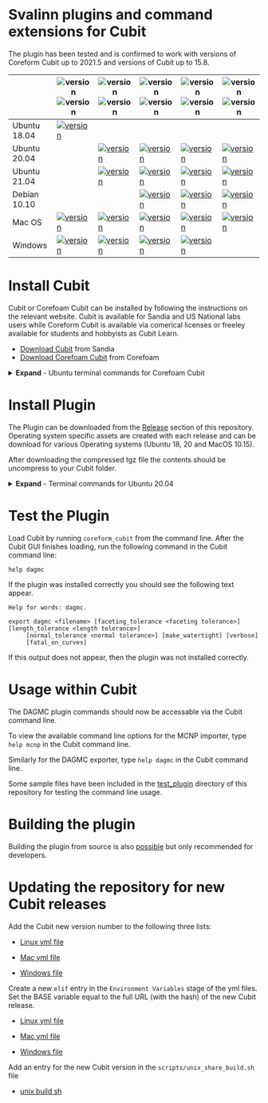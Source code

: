 Svalinn plugins and command extensions for Cubit
=================================================

The plugin has been tested and is confirmed to work with versions of Coreform 
Cubit up to 2021.5 and versions of Cubit up to 15.8.

|              | ![version](https://img.shields.io/badge/Coreform-17.1-blue) ![version](https://img.shields.io/badge/Sandia-unknown-red) | ![version](https://img.shields.io/badge/Coreform-2021.4-blue) ![version](https://img.shields.io/badge/Sandia-unknown-red) | ![version](https://img.shields.io/badge/Coreform-2021.5-blue) ![version](https://img.shields.io/badge/Sandia-unknown-red) | ![version](https://img.shields.io/badge/Coreform-2021.11-blue) ![version](https://img.shields.io/badge/Sandia-unknown-red) | ![version](https://img.shields.io/badge/Coreform-2022.4-blue)  ![version](https://img.shields.io/badge/Sandia-15.8-blue)|
|--------------|--------------------|--------------|--------------|---------------|--------------|
| Ubuntu 18.04 | [![version](https://img.shields.io/badge/version-0.2.3-orange)](https://github.com/svalinn/Cubit-plugin/releases/download/v0.2.3/svalinn-plugin_ubuntu-18.04_cubit_17.1.0.tgz)|              |              |              |     |
| Ubuntu 20.04 |                    |  [![version](https://img.shields.io/badge/version-0.2.4-green)](https://github.com/svalinn/Cubit-plugin/releases/download/v0.2.4/svalinn-plugin_ubuntu-20.04_cubit_2021.4.tgz)|  [![version](https://img.shields.io/badge/version-0.2.4-green)](https://github.com/svalinn/Cubit-plugin/releases/download/v0.2.4/svalinn-plugin_ubuntu-20.04_cubit_2021.5.tgz) | [![version](https://img.shields.io/badge/version-0.2.4-green)](https://github.com/svalinn/Cubit-plugin/releases/download/v0.2.4/svalinn-plugin_ubuntu-20.04_cubit_2021.11.tgz) | [![version](https://img.shields.io/badge/version-0.2.4-green)](https://github.com/svalinn/Cubit-plugin/releases/download/v0.2.4/svalinn-plugin_ubuntu-20.04_cubit_2022.4.tgz) |
| Ubuntu 21.04 |                    |  [![version](https://img.shields.io/badge/version-0.2.2-orange)](https://github.com/svalinn/Cubit-plugin/releases/download/0.2.2/svalinn-plugin_ubuntu-21.04_cubit_2021.4.tgz)|  [![version](https://img.shields.io/badge/version-0.2.4-green)](https://github.com/svalinn/Cubit-plugin/releases/download/v0.2.4/svalinn-plugin_ubuntu-21.04_cubit_2021.5.tgz) | [![version](https://img.shields.io/badge/version-0.2.4-green)](https://github.com/svalinn/Cubit-plugin/releases/download/v0.2.4/svalinn-plugin_ubuntu-21.04_cubit_2021.11.tgz) | [![version](https://img.shields.io/badge/version-0.2.4-green)](https://github.com/svalinn/Cubit-plugin/releases/download/v0.2.4/svalinn-plugin_ubuntu-21.04_cubit_2022.4.tgz) |
| Debian 10.10 |                    |              |  [![version](https://img.shields.io/badge/version-0.2.4-green)](https://github.com/svalinn/Cubit-plugin/releases/download/v0.2.4/svalinn-plugin_debian-10.10_cubit_2021.5.tgz) | [![version](https://img.shields.io/badge/version-0.2.4-green)](https://github.com/svalinn/Cubit-plugin/releases/download/v0.2.4/svalinn-plugin_debian-10.10_cubit_2021.11.tgz) | [![version](https://img.shields.io/badge/version-0.2.4-green)](https://github.com/svalinn/Cubit-plugin/releases/download/v0.2.4/svalinn-plugin_debian-10.10_cubit_2022.4.tgz) |
| Mac OS  |  [![version](https://img.shields.io/badge/version-0.2.4-green)](https://github.com/svalinn/Cubit-plugin/releases/download/v0.2.4/svalinn-plugin_macos_cubit_17.1.0.tgz) |  [![version](https://img.shields.io/badge/version-0.2.4-green)](https://github.com/svalinn/Cubit-plugin/releases/download/v0.2.4/svalinn-plugin_macos_cubit_2021.4.tgz) |  [![version](https://img.shields.io/badge/version-0.2.4-green)](https://github.com/svalinn/Cubit-plugin/releases/download/v0.2.4/svalinn-plugin_macos_cubit_2021.5.tgz) | [![version](https://img.shields.io/badge/version-0.2.4-green)](https://github.com/svalinn/Cubit-plugin/releases/download/v0.2.4/svalinn-plugin_macos_cubit_2021.11.tgz) |  [![version](https://img.shields.io/badge/version-0.2.4-green)](https://github.com/svalinn/Cubit-plugin/releases/download/v0.2.4/svalinn-plugin_macos_cubit_2022.4.tgz)  |
|Windows  |  [![version](https://img.shields.io/badge/version-0.2.3-orange)](https://github.com/svalinn/Cubit-plugin/releases/download/v0.2.3/svalinn_plugin_windows_17.1.0.zip) |  [![version](https://img.shields.io/badge/version-0.2.3-orange)](https://github.com/svalinn/Cubit-plugin/releases/download/v0.2.3/svalinn_plugin_windows_2021.4.zip) |  [![version](https://img.shields.io/badge/version-0.2.3-orange)](https://github.com/svalinn/Cubit-plugin/releases/download/v0.2.3/svalinn_plugin_windows_2021.5.zip) | [![version](https://img.shields.io/badge/version-0.2.3-orange)](https://github.com/svalinn/Cubit-plugin/releases/download/v0.2.3/svalinn_plugin_windows_2021.11.zip) |   |

Install Cubit
==============

Cubit or Corefoam Cubit can be installed by following the instructions on the
relevant website. Cubit is available for Sandia and US National labs users
while Coreform Cubit is available via comerical licenses or freeley available
for students and hobbyists as Cubit Learn.

- [Download Cubit](https://cubit.sandia.gov/downloads.html) from Sandia
- [Download Corefoam Cubit](https://coreform.com/products/downloads/) from Corefoam

<details>
    <summary><b>Expand</b> - Ubuntu terminal commands for Corefoam Cubit</summary>
    <pre><code class="language-html">
    sudo apt update
    sudo apt-get install wget
    wget -O coreform-cubit-2021.5.deb https://f002.backblazeb2.com/file/cubit-downloads/Coreform-Cubit/Releases/Linux/Coreform-Cubit-2021.5%2B15962_5043ef39-Lin64.deb
    sudo dpkg -i coreform-cubit-2021.5.deb 
    </code></pre>
</details>


Install Plugin
==============

The Plugin can be downloaded from the [Release](https://github.com/svalinn/Cubit-plugin/releases)
section of this repository. Operating system specific assets are created with
each release and can be download for various Operating systems (Ubuntu 18, 20
and MacOS 10.15).

After downloading the compressed tgz file the contents should be uncompress to
your Cubit folder.
<details>
    <summary><b>Expand</b> - Terminal commands for Ubuntu 20.04</summary>
    <pre><code class="language-html">
    wget https://github.com/svalinn/Cubit-plugin/releases/download/0.1.0/svalinn-plugin_ubuntu-20.04_cubit_2021.5.tgz
    sudo tar -xzvf svalinn-plugin_ubuntu-20.04_cubit_2021.5.tgz -C /opt/Coreform-Cubit-2021.5
    </code></pre>
</details>


Test the Plugin
===============

Load Cubit by running ```coreform_cubit``` from the command line. After the
Cubit GUI finishes loading, run the following command in the Cubit command line:

```
help dagmc
```

If the plugin was installed correctly you should see the following text appear.

```
Help for words: dagmc.

export dagmc <filename> [faceting_tolerance <faceting tolerance>] [length_tolerance <length tolerance>]
     [normal_tolerance <normal tolerance>] [make_watertight] [verbose]
     [fatal_on_curves]
```

If this output does not appear, then the plugin was not installed correctly.

Usage within Cubit
==================

The DAGMC plugin commands should now be accessable via the Cubit command line.

To view the available command line options for the MCNP importer, type
```help mcnp``` in the Cubit command line.

Similarly for the DAGMC exporter, type ```help dagmc``` in the Cubit command line.

Some sample files have been included in the [test_plugin](test_plugin)
directory of this repository for testing the command line usage.


Building the plugin
===================

Building the plugin from source is also [possible](README_dev.md) but only recommended for developers.


Updating the repository for new Cubit releases
==============================================

Add the Cubit new version number to the following three lists:

- [Linux yml file](https://github.com/svalinn/Cubit-plugin/blob/453a2903306a635dbaedb573521f96351a83ed6b/.github/workflows/unix_linux.yml#L35)

- [Mac yml file](https://github.com/svalinn/Cubit-plugin/blob/453a2903306a635dbaedb573521f96351a83ed6b/.github/workflows/unix_mac.yml#L37)

- [Windows file](https://github.com/svalinn/Cubit-plugin/blob/453a2903306a635dbaedb573521f96351a83ed6b/.github/workflows/windows.yml#L38)

Create a new ```elif``` entry in the ```Environment Variables``` stage of the yml files. Set the BASE variable equal to the full URL (with the hash) of the new Cubit release.

- [Linux yml file](https://github.com/svalinn/Cubit-plugin/blob/453a2903306a635dbaedb573521f96351a83ed6b/.github/workflows/unix_linux.yml#L75-L92)

- [Mac yml file](https://github.com/svalinn/Cubit-plugin/blob/453a2903306a635dbaedb573521f96351a83ed6b/.github/workflows/unix_mac.yml#L49-L66)

- [Windows file](https://github.com/svalinn/Cubit-plugin/blob/453a2903306a635dbaedb573521f96351a83ed6b/.github/workflows/windows.yml#L53-L67)

Add an entry for the new Cubit version in the ```scripts/unix_share_build.sh``` file

- [unix build sh](https://github.com/svalinn/Cubit-plugin/blob/453a2903306a635dbaedb573521f96351a83ed6b/scripts/unix_share_build.sh#L218)
